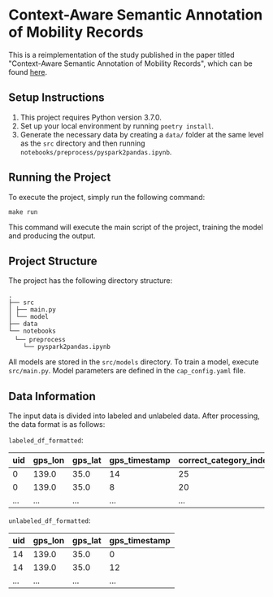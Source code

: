# Context-Aware Semantic Annotation of Mobility Records

This is a reimplementation of the study published in the paper titled "Context-Aware Semantic Annotation of Mobility Records", which can be found [here](https://dl.acm.org/doi/10.1145/3477048).

## Setup Instructions

1. This project requires Python version 3.7.0.
2. Set up your local environment by running `poetry install`.
3. Generate the necessary data by creating a `data/` folder at the same level as the `src` directory and then running `notebooks/preprocess/pyspark2pandas.ipynb`.

## Running the Project
To execute the project, simply run the following command:

```
make run
```
This command will execute the main script of the project, training the model and producing the output.

## Project Structure

The project has the following directory structure:

```
.
├── src
│ ├── main.py
│ └── model
├── data
└── notebooks
　└── preprocess
    └── pyspark2pandas.ipynb
```


All models are stored in the `src/models` directory. To train a model, execute `src/main.py`. Model parameters are defined in the `cap_config.yaml` file.

## Data Information

The input data is divided into labeled and unlabeled data. After processing, the data format is as follows:

`labeled_df_formatted`:

| uid     | gps_lon   | gps_lat  | gps_timestamp | correct_category_index | feature_vec |
|---------|-----------|----------|---------------|------------------------|-------------|
| 0       | 139.0     | 35.0     | 14            | 25                     | [18, 9,... |
| 0       | 139.0     | 35.0     | 8             | 20                     | [69, 36,... |
| ...     | ...       | ...      | ...           | ...                    | ...         |

`unlabeled_df_formatted`:

| uid     | gps_lon   | gps_lat  | gps_timestamp |
|---------|-----------|----------|---------------|
| 14      | 139.0     | 35.0     | 0             |
| 14      | 139.0     | 35.0     | 12            |
| ...     | ...       | ...      | ...           |

